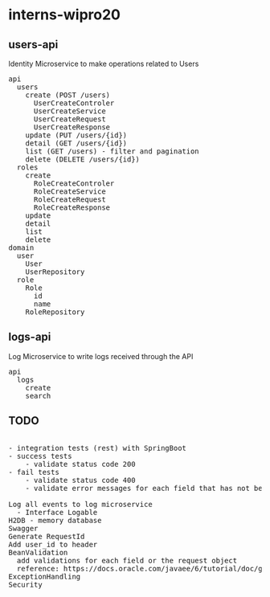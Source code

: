 # interns-wipro20

## users-api
Identity Microservice to make operations related to Users
<pre>
api  
  users
    create (POST /users)
      UserCreateControler
      UserCreateService
      UserCreateRequest
      UserCreateResponse
    update (PUT /users/{id})
    detail (GET /users/{id})
    list (GET /users) - filter and pagination
    delete (DELETE /users/{id})
  roles
    create
      RoleCreateControler
      RoleCreateService
      RoleCreateRequest
      RoleCreateResponse
    update
    detail
    list
    delete
domain
  user
    User
    UserRepository    
  role
    Role
      id
      name
    RoleRepository
</pre>

## logs-api
Log Microservice to write logs received through the API
<pre>
api
  logs
    create
    search
</pre>    

## TODO
<pre>

- integration tests (rest) with SpringBoot
- success tests
	- validate status code 200
- fail tests
	- validate status code 400
	- validate error messages for each field that has not been informed

Log all events to log microservice
  - Interface Logable
H2DB - memory database
Swagger
Generate RequestId
Add user_id to header
BeanValidation
  add validations for each field or the request object
  reference: https://docs.oracle.com/javaee/6/tutorial/doc/gircz.html
ExceptionHandling 
Security
</pre>

